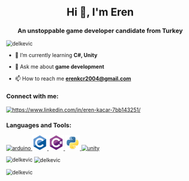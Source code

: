 <h1 align="center">Hi 👋, I'm Eren</h1>
<h3 align="center">An unstoppable game developer candidate from Turkey</h3>

<p align="left"> <img src="https://komarev.com/ghpvc/?username=delkevic&label=Profile%20views&color=0e75b6&style=flat" alt="delkevic" /> </p>


- 🌱 I’m currently learning **C#, Unity**

- 💬 Ask me about **game development**

- 📫 How to reach me **erenkcr2004@gmail.com**

<h3 align="left">Connect with me:</h3>
<p align="left">
<a href="https://linkedin.com/in/https://www.linkedin.com/in/eren-kacar-7bb143251/" target="blank"><img align="center" src="https://raw.githubusercontent.com/rahuldkjain/github-profile-readme-generator/master/src/images/icons/Social/linked-in-alt.svg" alt="https://www.linkedin.com/in/eren-kacar-7bb143251/" height="30" width="40" /></a>
</p>

<h3 align="left">Languages and Tools:</h3>
<p align="left"> <a href="https://www.arduino.cc/" target="_blank" rel="noreferrer"> <img src="https://cdn.worldvectorlogo.com/logos/arduino-1.svg" alt="arduino" width="40" height="40"/> </a> <a href="https://www.cprogramming.com/" target="_blank" rel="noreferrer"> <img src="https://raw.githubusercontent.com/devicons/devicon/master/icons/c/c-original.svg" alt="c" width="40" height="40"/> </a> <a href="https://www.w3schools.com/cs/" target="_blank" rel="noreferrer"> <img src="https://raw.githubusercontent.com/devicons/devicon/master/icons/csharp/csharp-original.svg" alt="csharp" width="40" height="40"/> </a> <a href="https://www.python.org" target="_blank" rel="noreferrer"> <img src="https://raw.githubusercontent.com/devicons/devicon/master/icons/python/python-original.svg" alt="python" width="40" height="40"/> </a> <a href="https://unity.com/" target="_blank" rel="noreferrer"> <img src="https://www.vectorlogo.zone/logos/unity3d/unity3d-icon.svg" alt="unity" width="40" height="40"/> </a> </p>

<p><img align="left" src="https://github-readme-stats.vercel.app/api/top-langs?username=delkevic&show_icons=true&locale=en&layout=compact" alt="delkevic" /></p>

<p>&nbsp;<img align="center" src="https://github-readme-stats.vercel.app/api?username=delkevic&show_icons=true&locale=en" alt="delkevic" /></p>

<p><img align="center" src="https://github-readme-streak-stats.herokuapp.com/?user=delkevic&" alt="delkevic" /></p>
